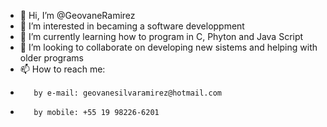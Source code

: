 - 👋 Hi, I’m @GeovaneRamirez
- 👀 I’m interested in becaming a software developpment
- 🌱 I’m currently learning how to program in C, Phyton and Java Script
- 💞️ I’m looking to collaborate on developing new sistems and helping with older programs
- 📫 How to reach me:
-        by e-mail: geovanesilvaramirez@hotmail.com
-        by mobile: +55 19 98226-6201


